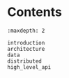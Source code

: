 # Contents

```{toctree}
:maxdepth: 2

introduction
architecture
data
distributed
high_level_api
```
